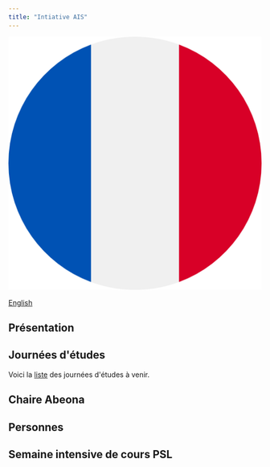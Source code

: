 ```yaml
---
title: "Intiative AIS"
---
```

![en][en]

[English](en/index.md)

## Présentation

## Journées d'études
Voici la [liste](workshops.md) des journées d'études à venir.

## Chaire Abeona

## Personnes

## Semaine intensive de cours PSL

[en]: assets/france.png "Britain"

